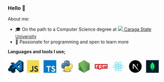 ### Hello 👋

About me:

-  🎓 On the path to a Computer Science degree at [<image src="assets/csu.png" style="height: 20px" /> Caraga State University](https://maps.app.goo.gl/5tfByC7Zv5Ja4TpG8)
-  🔮 Passionate for programming and open to learn more

**Languages and tools I use;**

<span>
    <a target="_blank" href="https://code.visualstudio.com/"><img title="Visual Studio Code" height="40" style="padding: 5px; scale:1.8" src="assets/vscode.png" /></a>
    <a target="_blank" href="https://developer.mozilla.org/en-US/docs/Web/JavaScript"><img title="Javascript" height="40" style="padding: 5px;" src="assets/javascript.png" /></a>
    <a target="_blank" href="https://www.typescriptlang.org/"><img title="Typescript" height="40" style="padding: 5px;" src="assets/typescript.png" /></a>
	<a target="_blank" href="https://docs.python.org/3/"><img title="Python" height="40" style="padding: 5px;" src="assets/python.png" /></a>
	<a target="_blank" href="https://nodejs.org/"><img title="NodeJS" height="40" style="padding: 5px;" src="assets/nodejs.png" /></a>
	<a target="_blank" href="https://www.npmjs.com/"><img title="npm" height="40" style="padding: 5px;" src="assets/npm.png" /></a>
	<a target="_blank" href="https://react.dev/"><img title="ReactJS" height="40" style="padding: 5px;" src="assets/react.png" /></a>
	<a target="_blank" href="https://nextjs.org/"><img title="NextJS" height="40" style="padding: 5px;" src="assets/nextjs.webp" /></a>
    <a target="_blank" href="https://www.mongodb.com/"><img title="MongoDB" height="40" style="padding: 5px;" src="assets/mongodb.png" /></a>
</span>
